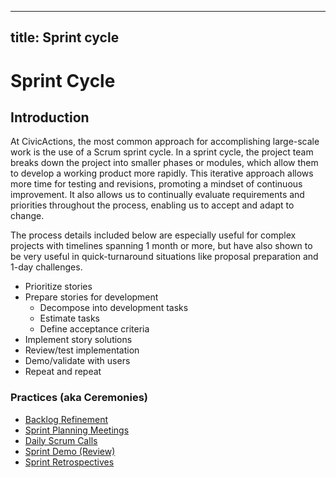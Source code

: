 ______________________________________________________________________

## title: Sprint cycle

# Sprint Cycle

## Introduction

At CivicActions, the most common approach for accomplishing large-scale work is the use of a Scrum sprint cycle. In a sprint cycle, the project team breaks down the project into smaller phases or modules, which allow them to develop a working product more rapidly. This iterative approach allows more time for testing and revisions, promoting a mindset of continuous improvement. It also allows us to continually evaluate requirements and priorities throughout the process, enabling us to accept and adapt to change.

The process details included below are especially useful for complex projects with timelines spanning 1 month or more, but have also shown to be very useful in quick-turnaround situations like proposal preparation and 1-day challenges.

- Prioritize stories
- Prepare stories for development
    - Decompose into development tasks
    - Estimate tasks
    - Define acceptance criteria
- Implement story solutions
- Review/test implementation
- Demo/validate with users
- Repeat and repeat

### Practices (aka Ceremonies)

- [Backlog Refinement](backlog-refinement.md)
- [Sprint Planning Meetings](sprint-planning-meetings.md)
- [Daily Scrum Calls](daily-scrum-calls.md)
- [Sprint Demo (Review)](sprint-demo.md)
- [Sprint Retrospectives](sprint-retrospectives.md)
